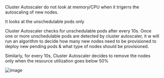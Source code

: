 Cluster Autoscaler do not look at memory/CPU when it trigerrs the autoscaling of new nodes.

It looks at the unschedulable pods only

Cluster Autoscaler checks for unschedulable pods after every 10s. Once one or more unschedulable pods are detected by cluster autoscaler, it w
will run an algorithm to decide how many new nodes need to be provisioned to deploy new pending pods & what type of nodes should be provisioned.

Similarly, for every 10s, Cluster Autoscaler decides to remove the nodes only when the resource utilization goes below 50%

![image](https://github.com/Ashish-Goel007/azure-aks-kubernetes-masterclass/assets/35141714/db1f2ad0-4084-4deb-aa2a-3d70848214bc)
